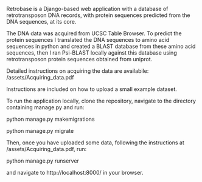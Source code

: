 Retrobase is a Django-based web application with a database of retrotransposon DNA records, with protein sequences predicted from the DNA 
sequences, at its core.


The DNA data was acquired from UCSC Table Browser. To predict the protein sequences I translated the DNA sequences to amino acid sequences 
in python and created a BLAST database from these amino acid sequences, then I ran Psi-BLAST locally against this database using retrotransposon protein 
sequences obtained from uniprot.



Detailed instructions on acquiring the data are availabile: /assets/Acquiring_data.pdf

Instructions are included on how to upload a small example dataset.



To run the application locally, clone the repository, navigate to the directory containing manage.py and run:


  python manage.py makemigrations

  python manage.py migrate

Then, once you have uploaded some data, following the instructions at /assets/Acquiring_data.pdf, run:

  python manage.py runserver

and navigate to http://localhost:8000/ in your browser.

  
